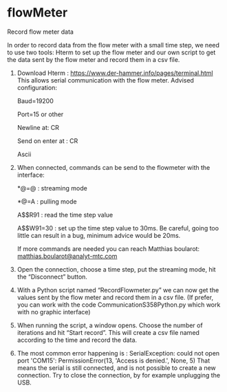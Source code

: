 # flowMeter
Record flow meter data

In order to record data from the flow meter with a small time step, we need to use two tools: Hterm to set up the flow meter and our own script to get the data sent by the flow meter and record them in a csv file.

1)	Download Hterm : https://www.der-hammer.info/pages/terminal.html
	This allows serial communication with the flow meter. Advised configuration:
	
	Baud=19200
	
	Port=15 or other
	
	Newline at: CR
	
	Send on enter at : CR
	
	Ascii

2)	When connected, commands can be send to the flowmeter with the interface:
	
	*@=@ : streaming mode
	
	*@=A : pulling mode
		
	A$$R91 : read the time step value
		
	A$$W91=30 : set up the time step value to 30ms. Be careful, going too little can result in a bug, minimum advice would be 20ms.
		
	If more commands are needed you can reach Matthias boularot: matthias.boularot@analyt-mtc.com

3)	Open the connection, choose a time step, put the streaming mode, hit the “Disconnect” button.

4)	With a Python script named “RecordFlowmeter.py” we can now get the values sent by the flow meter and record them in a csv file. (If prefer, you can work with the code 		CommunicationS358Python.py which work with no graphic interface)

5) 	When running the script, a window opens. Choose the number of iterations and hit “Start record”. This will create a csv file named according to the time and record
 	the data.

6)	The most common error happening is :
	SerialException: could not open port 'COM15': PermissionError(13, 'Access is denied.', None, 5)
	That means the serial is still connected, and is not possible to create a new connection.
	Try to close the connection, by for example unplugging the USB.




	

